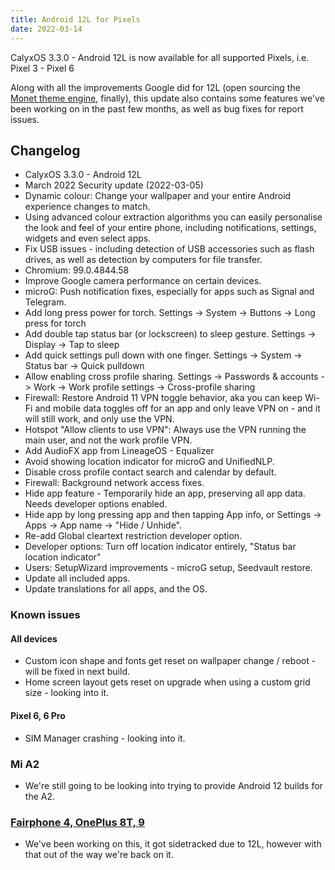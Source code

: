 ```yaml
---
title: Android 12L for Pixels
date: 2022-03-14
---
```


CalyxOS 3.3.0 - Android 12L is now available for all supported Pixels, i.e. Pixel 3 - Pixel 6

Along with all the improvements Google did for 12L (open sourcing the [Monet theme engine](https://www.xda-developers.com/material-you-monet-theme-engine/), finally), this update also contains some features we've been working on in the past few months, as well as bug fixes for report issues.

## Changelog
* CalyxOS 3.3.0 - Android 12L
* March 2022 Security update (2022-03-05)
* Dynamic colour: Change your wallpaper and your entire Android experience changes to match.
* Using advanced colour extraction algorithms you can easily personalise the look and feel of your entire phone, including notifications, settings, widgets and even select apps.
* Fix USB issues - including detection of USB accessories such as flash drives, as well as detection by computers for file transfer.
* Chromium: 99.0.4844.58
* Improve Google camera performance on certain devices.
* microG: Push notification fixes, especially for apps such as Signal and Telegram.
* Add long press power for torch. Settings -> System -> Buttons -> Long press for torch
* Add double tap status bar (or lockscreen) to sleep gesture. Settings -> Display -> Tap to sleep
* Add quick settings pull down with one finger. Settings -> System -> Status bar -> Quick pulldown
* Allow enabling cross profile sharing. Settings -> Passwords & accounts -> Work -> Work profile settings -> Cross-profile sharing
* Firewall: Restore Android 11 VPN toggle behavior, aka you can keep Wi-Fi and mobile data toggles off for an app and only leave VPN on - and it will still work, and only use the VPN.
* Hotspot "Allow clients to use VPN": Always use the VPN running the main user, and not the work profile VPN.
* Add AudioFX app from LineageOS - Equalizer
* Avoid showing location indicator for microG and UnifiedNLP.
* Disable cross profile contact search and calendar by default.
* Firewall: Background network access fixes.
* Hide app feature - Temporarily hide an app, preserving all app data. Needs developer options enabled.
* Hide app by long pressing app and then tapping App info, or Settings -> Apps -> App name -> "Hide / Unhide".
* Re-add Global cleartext restriction developer option.
* Developer options: Turn off location indicator entirely, "Status bar location indicator"
* Users: SetupWizard improvements - microG setup, Seedvault restore.
* Update all included apps.
* Update translations for all apps, and the OS.

### Known issues

#### All devices
* Custom icon shape and fonts get reset on wallpaper change / reboot - will be fixed in next build.
* Home screen layout gets reset on upgrade when using a custom grid size - looking into it.

#### Pixel 6, 6 Pro
* SIM Manager crashing - looking into it.

### Mi A2
* We're still going to be looking into trying to provide Android 12 builds for the A2.

### [Fairphone 4, OnePlus 8T, 9](https://calyxos.org/news/2022/02/25/device-support/)
* We've been working on this, it got sidetracked due to 12L, however with that out of the way we're back on it.

